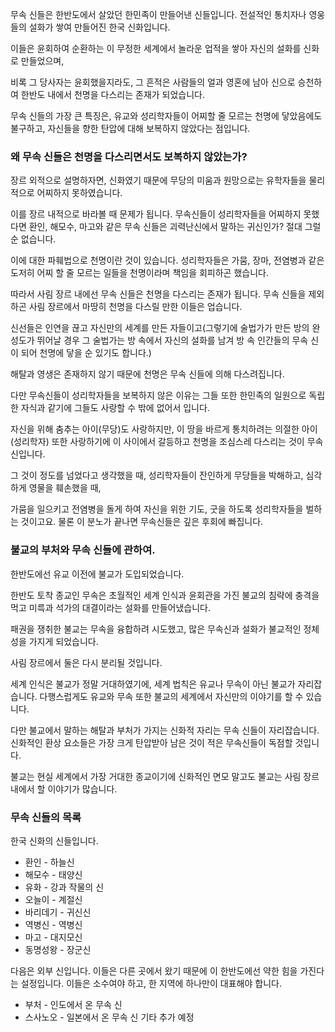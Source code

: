 무속 신들은 한반도에서 살았던 한민족이 만들어낸 신들입니다. 전설적인 통치자나 영웅들의 설화가 쌓여 만들어진 한국 신화입니다.

이들은 윤회하여 순환하는 이 무정한 세계에서 놀라운 업적을 쌓아 자신의 설화를 신화로 만들었으며,

비록 그 당사자는 윤회했을지라도, 그 흔적은 사람들의 얼과 영혼에 남아 신으로 승천하여 한반도 내에서 천명을 다스리는 존재가 되었습니다.

무속 신들의 가장 큰 특징은, 유교와 성리학자들이 어찌할 줄 모르는 천명에 닿았음에도 불구하고, 자신들을 향한 탄압에 대해 보복하지 않았다는 점입니다.

### 왜 무속 신들은 천명을 다스리면서도 보복하지 않았는가?

장르 외적으로 설명하자면, 신화였기 때문에 무당의 미움과 원망으로는 유학자들을 물리적으로 어찌하지 못하였습니다.

이를 장르 내적으로 바라볼 때 문제가 됩니다. 무속신들이 성리학자들을 어찌하지 못했다면 환인, 해모수, 마고와 같은 무속 신들은 괴력난신에서 말하는 귀신인가? 절대 그럴 순 없습니다.

이에 대한 파훼법으로 천명이란 것이 있습니다. 성리학자들은 가뭄, 장마, 전염병과 같은 도저히 어찌 할 줄 모르는 일들을 천명이라며 책임을 회피하곤 했습니다.

따라서 사림 장르 내에선 무속 신들은 천명을 다스리는 존재가 됩니다. 무속 신들을 제외하곤 사림 장르에서 마땅히 천명을 다스릴 만한 이들은 업습니다.

신선들은 인연을 끊고 자신만의 세계를 만든 자들이고(그렇기에 술법가가 만든 방의 완성도가 뛰어날 경우 그 술법가는 방 속에서 자신의 설화를 남겨 방 속 인간들의 무속 신이 되어 천명에 닿을 순 있기도 합니다.)

해탈과 영생은 존재하지 않기 때문에 천명은 무속 신들에 의해 다스려집니다.

다만 무속신들이 성리학자들을 보복하지 않은 이유는 그들 또한 한민족의 일원으로 독립한 자식과 같기에 그들도 사랑할 수 밖에 없어서 입니다. 

자신을 위해 춤추는 아이(무당)도 사랑하지만, 이 땅을 바르게 통치하려는 의절한 아이(성리학자) 또한 사랑하기에 이 사이에서 갈등하고 천명을 조심스레 다스리는 것이 무속 신입니다.

그 것이 정도를 넘었다고 생각했을 때, 성리학자들이 잔인하게 무당들을 박해하고, 심각하게 영물을 훼손했을 때,

가뭄을 일으키고 전염병을 돌게 하여 자신을 위한 기도, 굿을 하도록 성리학자들을 벌하는 것이고요. 물론 이 분노가 끝나면 무속신들은 깊은 후회에 빠집니다.
### 불교의 부처와 무속 신들에 관하여.
한반도에선 유교 이전에 불교가 도입되었습니다. 

한반도 토착 종교인 무속은 초월적인 세계 인식과 윤회관을 가진 불교의 침략에 충격을 먹고 미륵과 석가의 대결이라는 설화를 만들어냈습니다.

패권을 쟁취한 불교는 무속을 융합하려 시도했고, 많은 무속신과 설화가 불교적인 정체성을 가지게 되었습니다.

사림 장르에서 둘은 다시 분리될 것입니다.

세계 인식은 불교가 정말 거대하였기에, 세계 법칙은 유교나 무속이 아닌 불교가 자리잡습니다. 다행스럽게도 유교와 무속 또한 불교의 세계에서 자신만의 이야기를 할 수 있습니다.

다만 불교에서 말하는 해탈과 부처가 가지는 신화적 자리는 무속 신들이 자리잡습니다. 신화적인 환상 요소들은 가장 크게 탄압받아 남은 것이 적은 무속신들이 독점할 것입니다.

불교는 현실 세계에서 가장 거대한 종교이기에 신화적인 면모 말고도 불교는 사림 장르 내에서 할 이야기가 많습니다.


### 무속 신들의 목록
한국 신화의 신들입니다.

* 환인 - 하늘신
* 해모수 - 태양신
* 유화 - 강과 작물의 신
* 오늘이 - 계절신
* 바리데기 - 귀신신
* 역병신 - 역병신
* 마고 - 대지모신
* 동명성왕 - 장군신

다음은 외부 신입니다. 이들은 다른 곳에서 왔기 때문에 이 한반도에선 약한 힘을 가진다는 설정입니다. 이들은 소수여야 하고, 한 지역에 하나만이 대표해야 합니다.
* 부처 - 인도에서 온 무속 신
* 스사노오 - 일본에서 온 무속 신
기타 추가 예정
